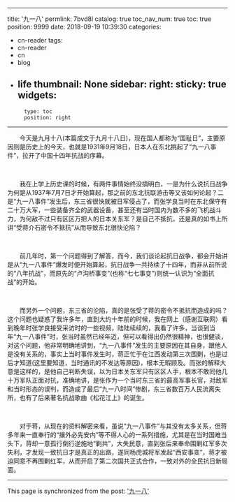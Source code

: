 
---
title: '九一八'
permlink: 7bvd8l
catalog: true
toc_nav_num: true
toc: true
position: 9999
date: 2018-09-19 10:39:30
categories:
- cn-reader
tags:
- cn-reader
- cn
- blog
- life
thumbnail: None
sidebar:
    right:
        sticky: true
widgets:
    -
        type: toc
        position: right
---


<html>
<p>　　今天是九月十八(本篇成文于九月十八日)，现在国人都称为“国耻日”，主要原因则是历史上的今天，也就是1931年9月18日，日本人在东北挑起了“九一八事件”，拉开了中国十四年抗战的序幕。</p>
<p><br></p>
<p>　　我在上学上历史课的时候，有两件事情始终没搞明白，一是为什么说抗日战争为何是从1937年7月7日才开始算起，那之前的东北抗联游击等又该如何论起？二是“九一八事件”发生后，东三省很快就被日军侵占了，而张学良当时在东北保守有二十万大军，一些装备齐全的武器设备，甚至还有当时国内为数不多的飞机战斗力，为何敌不过只有区区万把人的日本关东军？是自己不抵抗，还是真的如书上所讲“受蒋介石密令不抵抗”从而导致东北很快沦陷？</p>
<p><br></p>
<p>　　前几年时，第一个问题得到了解答，而今，我们谈论起抗日战争，都会开始讲是从“九一八事件”爆发时便开始算起，抗日战争一共持续了十四年，而非从前所说的“八年抗战”，而原先的“卢沟桥事变”(也称“七七事变”)则统一认识为“全面抗战”的开始。</p>
<p><br></p>
<p>　　而另外一个问题，东三省的沦陷，真的是张受了蒋的密令不抵抗而造成的吗？这个问题也疑惑了我许多年，直到大约十年前的时候，我在网上（感谢互联网）看到晚年时张学良接受采访时的一些视频，陆陆续续的，我看了许多，当谈到当年“九一八事件”时，张当时虽然已经年迈，但可以看得出仍然很精神，也很健谈，对这个问题，他非常明确地讲到，“九一八事件”发生的主要原因在其自身，跟他人是没有关系的，事实上当时事件发生时，蒋正忙于在江西发动第三次围剿，也是过后才知道(这里要知道，当时通讯的不发达等原因)，根本无暇顾及。而张的解释大意是这样的，是他自己判断失误，以为日本关东军只有区区人手，根本不敢同他几十万军队正面对抗，准确地讲，是张作为一个当时东三省的最高军事长官，对敌军和当时形态的误判，而造成了最后“九一八时间”惨剧，东三省数百万人民流离失所，也有了后来著名抗战歌曲《松花江上》的诞生。</p>
<p><br></p>
<p>　　对于蒋，从现在的资料解密来看，虽说“九一八事件”与其没有太多关系，但蒋多年来一直奉行的“攘外必先安内”等不得人心的一系列措施，尤其是在当时国难当头下，蒋却一意孤行倒行逆施地“剿共”，大失民意，直到张后来奉命围剿红军多次失利，才发现一致抗日才是真正的出路，遂同杨虎城将军发起“西安事变”，蒋才被迫同意不再围剿红军，从而开启了第二次国共正式合作，一致对外的全民抗日新局面。</p>
</html>

- - -

This page is synchronized from the post: ['九一八'](https://steemit.com/@rivalhw/7bvd8l)
